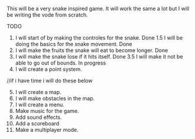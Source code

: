 This will be a very snake inspired game. It will work the same a lot but I will be writing the vode from scratch.

TODO
1. I will start of by making the controles for the snake. Done
1.5 I will be doing the basics for the snake movement. Done
2. I will make the fruits the snake will eat to become longer. Done
3. I will make the snake lose if it hits itself. Done
3.5 I will make it not be able to go out of bounds. In progress
4. I will create a point system. 

//if i have time i will do these below

5. I will create a map.
6. I will make obstacles in the map.
7. I will create a menu.
8. Make music for the game. 
9. Add sound effects. 
10. Add a scoreboard
11. Make a multiplayer mode. 